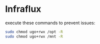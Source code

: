 # Infraflux

execute these commands to prevent issues:

```bash
sudo chmod ugo+rwx /opt -R
sudo chmod ugo+rwx /mnt -R
```
